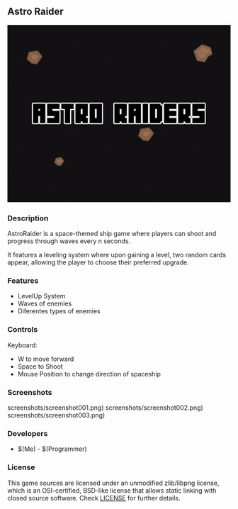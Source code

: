 ## Astro Raider

![Astro Raider](screenshots/screenshot000.png "$(Game Title)")

### Description

AstroRaider is a space-themed ship game where players can shoot and progress through waves every n seconds.

It features a leveling system where upon gaining a level, two random cards appear, allowing the player to choose their preferred upgrade.

### Features

 - LevelUp System
 - Waves of enemies
 - Diferentes types of enemies

### Controls

Keyboard:
 - W to move forward
 - Space to Shoot
 - Mouse Position to change direction of spaceship

### Screenshots

screenshots/screenshot001.png)
screenshots/screenshot002.png)
screenshots/screenshot003.png)

### Developers

 - $(Me) - $(Programmer)

### License

This game sources are licensed under an unmodified zlib/libpng license, which is an OSI-certified, BSD-like license that allows static linking with closed source software. Check [LICENSE](LICENSE) for further details.


